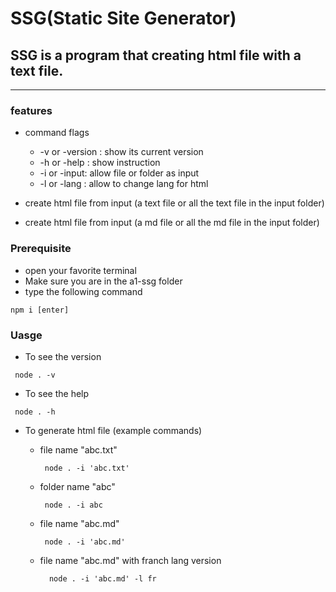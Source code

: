 # SSG(Static Site Generator)
## SSG is a program that creating html file with a text file.

---

### features
  + command flags
    + -v or -version : show its current version
    + -h or -help : show instruction
    + -i or -input: allow file or folder as input
    + -l or -lang : allow to change lang for html
  
  + create html file from input (a text file or all the text file in the input folder)
  + create html file from input (a md file or all the md file in the input folder)
### Prerequisite

+ open your favorite terminal 
+ Make sure you are in the a1-ssg folder
+ type the following command

 ```
 npm i [enter]
```


### Uasge

+ To see the version
```
 node . -v
```

+ To see the help
```
 node . -h
```

+ To generate html file (example commands) 

    + file name "abc.txt"
      ```
       node . -i 'abc.txt'
      ```
      
    + folder name "abc"
      ```
       node . -i abc
      ```    
    + file name "abc.md"
      ```
       node . -i 'abc.md'
      ```
    + file name "abc.md" with franch lang version
      ```
        node . -i 'abc.md' -l fr
      ```


